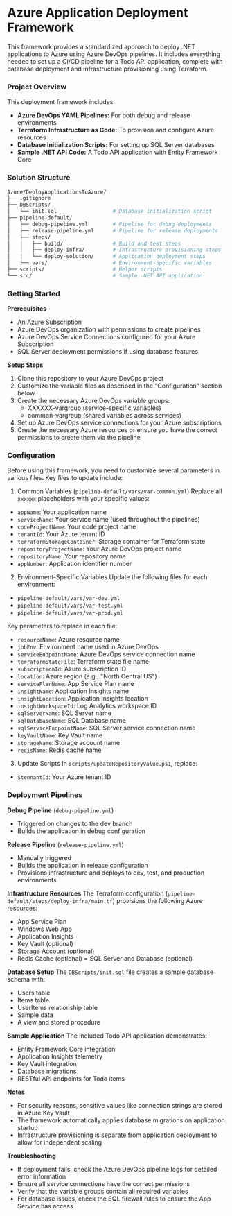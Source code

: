 # Azure Application Deployment Framework
This framework provides a standardized approach to deploy .NET applications to Azure using Azure DevOps pipelines. It includes everything needed to set up a CI/CD pipeline for a Todo API application, complete with database deployment and infrastructure provisioning using Terraform.

### Project Overview
This deployment framework includes:
- **Azure DevOps YAML Pipelines:** For both debug and release environments
- **Terraform Infrastructure as Code:** To provision and configure Azure resources
- **Database Initialization Scripts:** For setting up SQL Server databases
- **Sample .NET API Code:** A Todo API application with Entity Framework Core

### Solution Structure
```bash
Azure/DeployApplicationsToAzure/
├── .gitignore
├── DBScripts/
│   └── init.sql                  # Database initialization script
├── pipeline-default/
│   ├── debug-pipeline.yml        # Pipeline for debug deployments
│   ├── release-pipeline.yml      # Pipeline for release deployments
│   ├── steps/
│   │   ├── build/                # Build and test steps
│   │   ├── deploy-infra/         # Infrastructure provisioning steps
│   │   └── deploy-solution/      # Application deployment steps
│   └── vars/                     # Environment-specific variables
├── scripts/                      # Helper scripts
└── src/                          # Sample .NET API application
```

### Getting Started
**Prerequisites**
- An Azure Subscription
- Azure DevOps organization with permissions to create pipelines
- Azure DevOps Service Connections configured for your Azure Subscription
- SQL Server deployment permissions if using database features
  
**Setup Steps**

1. Clone this repository to your Azure DevOps project
2. Customize the variable files as described in the "Configuration" section below
3. Create the necessary Azure DevOps variable groups:
   - XXXXXX-vargroup (service-specific variables)
   - common-vargroup (shared variables across services)
4. Set up Azure DevOps service connections for your Azure subscriptions
5. Create the necessary Azure resources or ensure you have the correct permissions to create them via the pipeline

### Configuration
Before using this framework, you need to customize several parameters in various files. Key files to update include:
1. Common Variables (`pipeline-default/vars/var-common.yml`)
Replace all `xxxxxx` placeholders with your specific values:

- `appName`: Your application name
- `serviceName`: Your service name (used throughout the pipelines)
- `codeProjectName`: Your code project name
- `tenantId`: Your Azure tenant ID
- `terraformStorageContainer`: Storage container for Terraform state
- `repositoryProjectName`: Your Azure DevOps project name
- `repositoryName`: Your repository name
- `appNumber`: Application identifier number

2. Environment-Specific Variables
Update the following files for each environment:

- `pipeline-default/vars/var-dev.yml`
- `pipeline-default/vars/var-test.yml`
- `pipeline-default/vars/var-prod.yml`

Key parameters to replace in each file:

- `resourceName`: Azure resource name
- `jobEnv`: Environment name used in Azure DevOps
- `serviceEndpointName`: Azure DevOps service connection name
- `terraformStateFile`: Terraform state file name
- `subscriptionId`: Azure subscription ID
- `location`: Azure region (e.g., "North Central US")
- `servicePlanName`: App Service Plan name
- `insightName`: Application Insights name
- `insightLocation`: Application Insights location
- `insightWorkspaceId`: Log Analytics workspace ID
- `sqlServerName`: SQL Server name
- `sqlDatabaseName`: SQL Database name
- `sqlServiceEndpointName`: SQL Server service connection name
- `keyVaultName`: Key Vault name
- `storageName`: Storage account name
- `redisName`: Redis cache name

3. Update Scripts
In `scripts/updateRepositoryValue.ps1`, replace:

- `$tennantId`: Your Azure tenant ID

### Deployment Pipelines
**Debug Pipeline** (`debug-pipeline.yml`)

- Triggered on changes to the dev branch
- Builds the application in debug configuration

**Release Pipeline** (`release-pipeline.yml`)

- Manually triggered
- Builds the application in release configuration
- Provisions infrastructure and deploys to dev, test, and production environments

**Infrastructure Resources**
The Terraform configuration (`pipeline-default/steps/deploy-infra/main.tf`) provisions the following Azure resources:

- App Service Plan
- Windows Web App
- Application Insights
- Key Vault (optional)
- Storage Account (optional)
- Redis Cache (optional)
= SQL Server and Database (optional)

**Database Setup**
The `DBScripts/init.sql` file creates a sample database schema with:

- Users table
- Items table
- UserItems relationship table
- Sample data
- A view and stored procedure

**Sample Application**
The included Todo API application demonstrates:

- Entity Framework Core integration
- Application Insights telemetry
- Key Vault integration
- Database migrations
- RESTful API endpoints for Todo items

**Notes**

- For security reasons, sensitive values like connection strings are stored in Azure Key Vault
- The framework automatically applies database migrations on application startup
- Infrastructure provisioning is separate from application deployment to allow for independent scaling

**Troubleshooting**

- If deployment fails, check the Azure DevOps pipeline logs for detailed error information
- Ensure all service connections have the correct permissions
- Verify that the variable groups contain all required variables
- For database issues, check the SQL firewall rules to ensure the App Service has access